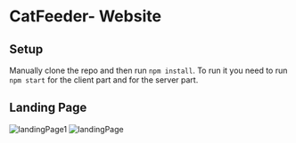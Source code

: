 # CatFeeder- Website

## Setup

Manually clone the repo and then run `npm install`.
To run it you need to run `npm start` for the client part and for the server part.
## Landing Page


![landingPage1](https://user-images.githubusercontent.com/44939883/88577179-44979500-d04f-11ea-9b41-0649ae6d8c62.JPG)
![landingPage](https://user-images.githubusercontent.com/44939883/88576264-d56d7100-d04d-11ea-9b96-4d413e737def.JPG)
